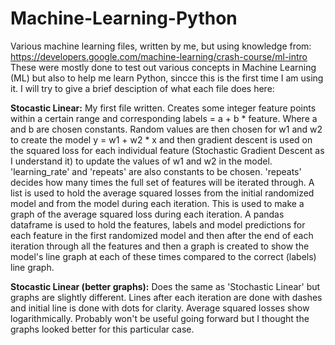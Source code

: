 # Machine-Learning-Python
Various machine learning files, written by me, but using knowledge from: https://developers.google.com/machine-learning/crash-course/ml-intro
These were mostly done to test out various concepts in Machine Learning (ML) but also to help me learn Python, sincce this is the first time I am using it.
I will try to give a brief desciption of what each file does here:

**Stocastic Linear:**
My first file written. Creates some integer feature points within a certain range and corresponding labels = a + b * feature. Where a and b are chosen constants. Random values are then chosen for w1 and w2 to create the model y = w1 + w2 * x and then gradient descent is used on the squared loss for each individual feature (Stochastic Gradient Descent as I understand it) to update the values of w1 and w2 in the model. 'learning_rate' and 'repeats' are also constants to be chosen. 'repeats' decides how many times the full set of features will be iterated through. A list is used to hold the average squared losses from the initial randomized model and from the model during each iteration. This is used to make a graph of the average squared loss during each iteration. A pandas dataframe is used to hold the features, labels and model predictions for each feature in the first randomized model and then after the end of each iteration through all the features and then a graph is created to show the model's line graph at each of these times compared to the correct (labels) line graph.

**Stocastic Linear (better graphs):**
Does the same as 'Stochastic Linear' but graphs are slightly different.
Lines after each iteration are done with dashes and initial line is done with dots for clarity.
Average squared losses show logarithmically.
Probably won't be useful going forward but I thought the graphs looked better for this particular case.
